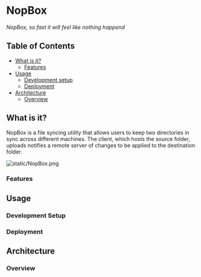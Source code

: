 # NopBox
*NopBox, so fast it will feel like nothing happend*


## Table of Contents
* [What is it?](#what-is-it)
  - [Features](#features)
* [Usage](#usage)
  - [Development setup](#development-setup)
  - [Deployment](#deployment)
* [Architecture](#architecture)
  - [Overview](#overview)


## What is it?
NopBox is a file syncing utility that allows users to keep two directories
in sync across different machines. The client, which hosts the source folder,
uploads notifies a remote server of changes to be applied to the destination
folder.

![static/NopBox.png](NopBox)

### Features


## Usage

### Development Setup


### Deployment


## Architecture

### Overview

